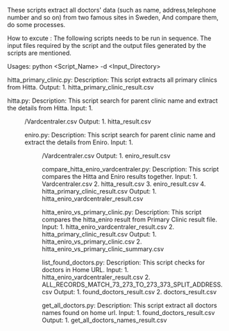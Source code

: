 These scripts extract all doctors' data (such as name, address,telephone number and so on) from two famous sites in Sweden,
And compare them, do some processes.

How to excute :
The following scripts needs to be run in sequence. The input files required by the script and the output files generated by the scripts  are mentioned.

Usages:
 python <Script_Name> -d <Input_Directory>

 hitta_primary_clinic.py:
 Description: This script extracts all primary clinics from Hitta.
         Output:
                 1. hitta_primary_clinic_result.csv

 hitta.py:
 Description: This script search for parent clinic name and extract the details from Hitta.
         Input:
                 1. <DIR>/Vardcentraler.csv
        Output:
                 1. hitta_result.csv

 eniro.py:
 Description: This script search for parent clinic name and extract the details from Eniro.
         Input:
                 1. <DIR>/Vardcentraler.csv
         Output:
                 1. eniro_result.csv


 compare_hitta_eniro_vardcentraler.py:
 Description: This script compares the Hitta and Eniro results together.
         Input:
                 1. Vardcentraler.csv
                 2. hitta_result.csv
                 3. eniro_result.csv
                 4. hitta_primary_clinic_result.csv
         Output: 
                 1. hitta_eniro_vardcentraler_result.csv

 hitta_eniro_vs_primary_clinic.py:
 Description: This script compares the hitta_eniro result from Primary Clinic result file.
         Input:
                 1. hitta_eniro_vardcentraler_result.csv
                 2. hitta_primary_clinic_result.csv
         Output:
                 1. hitta_eniro_vs_primary_clinic.csv
                 2. hitta_eniro_vs_primary_clinic_summary.csv


 list_found_doctors.py:
 Description: This script checks for doctors in Home URL.
         Input:
                 1. hitta_eniro_vardcentraler_result.csv
                 2. ALL_RECORDS_MATCH_73_273_TO_273_373_SPLIT_ADDRESS.csv
         Output:
                 1. found_doctors_result.csv
                 2. doctors_result.csv


 get_all_doctors.py:
 Description: This script extract all doctors names found on home url.
         Input:
                 1. found_doctors_result.csv
         Output:
                 1. get_all_doctors_names_result.csv








